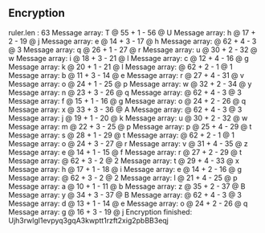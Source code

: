 Encryption
----------------------------------
ruler.len : 63
Message array: T @ 55 + 1 - 56 @ U
Message array: h @ 17 + 2 - 19 @ j
Message array: e @ 14 + 3 - 17 @ h
Message array:   @ 62 + 4 - 3 @ 3
Message array: q @ 26 + 1 - 27 @ r
Message array: u @ 30 + 2 - 32 @ w
Message array: i @ 18 + 3 - 21 @ l
Message array: c @ 12 + 4 - 16 @ g
Message array: k @ 20 + 1 - 21 @ l
Message array:   @ 62 + 2 - 1 @ 1
Message array: b @ 11 + 3 - 14 @ e
Message array: r @ 27 + 4 - 31 @ v
Message array: o @ 24 + 1 - 25 @ p
Message array: w @ 32 + 2 - 34 @ y
Message array: n @ 23 + 3 - 26 @ q
Message array:   @ 62 + 4 - 3 @ 3
Message array: f @ 15 + 1 - 16 @ g
Message array: o @ 24 + 2 - 26 @ q
Message array: x @ 33 + 3 - 36 @ A
Message array:   @ 62 + 4 - 3 @ 3
Message array: j @ 19 + 1 - 20 @ k
Message array: u @ 30 + 2 - 32 @ w
Message array: m @ 22 + 3 - 25 @ p
Message array: p @ 25 + 4 - 29 @ t
Message array: s @ 28 + 1 - 29 @ t
Message array:   @ 62 + 2 - 1 @ 1
Message array: o @ 24 + 3 - 27 @ r
Message array: v @ 31 + 4 - 35 @ z
Message array: e @ 14 + 1 - 15 @ f
Message array: r @ 27 + 2 - 29 @ t
Message array:   @ 62 + 3 - 2 @ 2
Message array: t @ 29 + 4 - 33 @ x
Message array: h @ 17 + 1 - 18 @ i
Message array: e @ 14 + 2 - 16 @ g
Message array:   @ 62 + 3 - 2 @ 2
Message array: l @ 21 + 4 - 25 @ p
Message array: a @ 10 + 1 - 11 @ b
Message array: z @ 35 + 2 - 37 @ B
Message array: y @ 34 + 3 - 37 @ B
Message array:   @ 62 + 4 - 3 @ 3
Message array: d @ 13 + 1 - 14 @ e
Message array: o @ 24 + 2 - 26 @ q
Message array: g @ 16 + 3 - 19 @ j
Encryption finished: Ujh3rwlgl1evpyq3gqA3kwptt1rzft2xig2pbBB3eqj